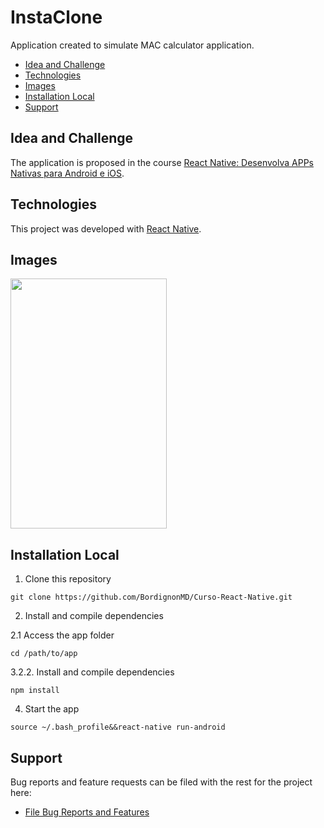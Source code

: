 # InstaClone

Application created to simulate MAC calculator application.

  * [Idea and Challenge](#Idea-and-Challenge)
  * [Technologies](#Technologies)
  * [Images](#Images)
  * [Installation Local](#Installation-Local)
  * [Support](#Support)

## Idea and Challenge

  The application is proposed in the course <a href="https://www.udemy.com/share/101Waw3@viyGN5mDAvs7buisoVoAKc7jlxNH1V72fd5gzjG3kgKFXPle09Oj0pO2FlKuqBx3/" target="_ublank">React Native: Desenvolva APPs Nativas para Android e iOS</a>.

## Technologies

This project was developed with [React Native](https://reactnative.dev/).

## Images

<img src="https://user-images.githubusercontent.com/33905274/223108552-6ca6dc75-4d1a-4460-9f96-f8d3cd1b260f.png" width="250" height="400">

## Installation Local

1. Clone this repository

```
git clone https://github.com/BordignonMD/Curso-React-Native.git
```

2. Install and compile dependencies

2.1 Access the app folder

```
cd /path/to/app
```

3.2.2. Install and compile dependencies

```
npm install
```

4. Start the app

```
source ~/.bash_profile&&react-native run-android
```

## Support

Bug reports and feature requests can be filed with the rest for the project here:

  * [File Bug Reports and Features](https://github.com/BordignonMD/Curso-React-Native/issues)

